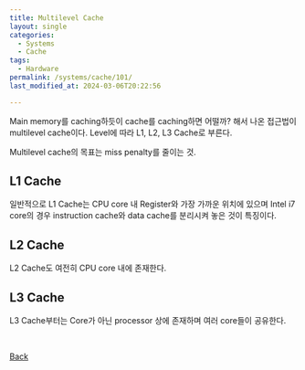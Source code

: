 ```yaml
---
title: Multilevel Cache
layout: single
categories:
  - Systems
  - Cache
tags:
  - Hardware
permalink: /systems/cache/101/
last_modified_at: 2024-03-06T20:22:56

---
```


Main memory를 caching하듯이 cache를 caching하면 어떨까? 해서 나온 접근법이 multilevel cache이다.
Level에 따라 L1, L2, L3 Cache로 부른다.

Multilevel cache의 목표는 miss penalty를 줄이는 것.

## L1 Cache

일반적으로 L1 Cache는 CPU core 내 Register와 가장 가까운 위치에 있으며 Intel i7 core의 경우 instruction cache와 data cache를 분리시켜 놓은 것이 특징이다.

## L2 Cache

L2 Cache도 여전히 CPU core 내에 존재한다.

## L3 Cache

L3 Cache부터는 Core가 아닌 processor 상에 존재하며 여러 core들이 공유한다.

<br>

[Back](/systems/cache/)